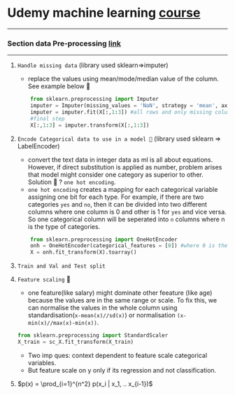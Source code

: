 
# Udemy machine learning [course](https://www.udemy.com/course/machinelearning/learn/lecture/6682576#overview)
---

### Section data Pre-processing [link](https://www.udemy.com/course/machinelearning/learn/lecture/6682576#overview)
---

1. `Handle missing data` (library used sklearn=>imputer)
    - replace the values using mean/mode/median value of the column. See example below 💱
    ```python
        from sklearn.preprocessing import Imputer
        imputer = Imputer(missing_values = 'NaN', strategy = 'mean', axis = 0)
        imputer = imputer.fit(X[:,1:3]) #all rows and only missing columns
        #final step
        X[:,1:3] = imputer.transform(X[:,1:3])
    ```

2. `Encode Categorical data to use in a model 🐽` (library used sklearn => LabelEncoder)
    - convert the text data in integer data as ml is all about equations. However, if direct substitution is applied as number, problem arises that model might consider one category as superior to other. Solution 📗 ? `one hot encoding`.
    - `one hot encoding` creates a mapping for each categorical variable assigning one bit for each type. For example, if there are two categories `yes` and `no`, then it can be divided into two different columns where one column is 0 and other is 1 for `yes` and vice versa. So one categorical column will be seperated into `n` columns where n is the type of categories.
    ```python
        from sklearn.preprocessing import OneHotEncoder
        onh = OneHotEncoder(categorical_features = [0]) #where 0 is the categorical column
        X = onh.fit_transform(X).toarray()
    ```

3. `Train and Val and Test split`
4. `Feature scaling` 🍠
    - one feature(like salary) might dominate other feeature (like age) because the values are in the same range or scale. To fix this, we can normalise the values in the whole column using standardisation(`x-mean(x)//sd(x)`) or normalisation `(x-min(x)//max(x)-min(x))`. 
    ```python
    from sklearn.preprocessing import StandardScaler
    X_train = sc_X.fit_transform(X_train)    
    ```
    - Two imp ques: context dependent to feature scale categorical variables.
    - But feature scale on y only if its regression and not classification.
5. $p(x) = \prod_{i=1}^{n^2} p(x_i | x_1, .. x_{i-1})$ 
      

